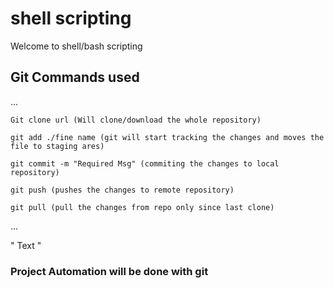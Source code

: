 # shell scripting

Welcome to shell/bash scripting

## Git Commands used
...

    Git clone url (Will clone/download the whole repository)

    git add ./fine name (git will start tracking the changes and moves the file to staging ares)

    git commit -m "Required Msg" (commiting the changes to local repository)

    git push (pushes the changes to remote repository)

    git pull (pull the changes from repo only since last clone)

...

"
Text
"



### Project Automation will be done with git 